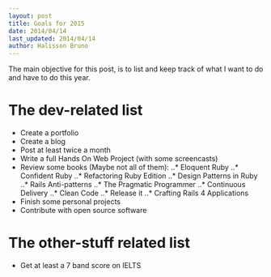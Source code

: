 ```yaml
---
layout: post
title: Goals for 2015
date: 2014/04/14
last_updated: 2014/04/14
author: Halisson Bruno
---
```


The main objective for this post, is to list and keep track of what I want to do and have to do this year.

# The dev-related list

* Create a portfolio
* Create a blog
* Post at least twice a month
* Write a full Hands On Web Project (with some screencasts)
* Review some books (Maybe not all of them):
..* Eloquent Ruby
..* Confident Ruby
..* Refactoring Ruby Edition
..* Design Patterns in Ruby
..* Rails Anti-patterns
..* The Pragmatic Programmer
..* Continuous Delivery
..* Clean Code
..* Release it
..* Crafting Rails 4 Applications
* Finish some personal projects
* Contribute with open source software

# The other-stuff related list

* Get at least a 7 band score on IELTS

